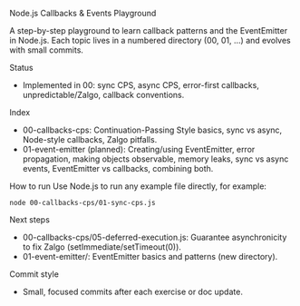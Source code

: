 Node.js Callbacks & Events Playground

A step-by-step playground to learn callback patterns and the EventEmitter in Node.js. Each topic lives in a numbered directory (00, 01, …) and evolves with small commits.

Status
- Implemented in 00: sync CPS, async CPS, error-first callbacks, unpredictable/Zalgo, callback conventions.

Index
- 00-callbacks-cps: Continuation-Passing Style basics, sync vs async, Node-style callbacks, Zalgo pitfalls.
- 01-event-emitter (planned): Creating/using EventEmitter, error propagation, making objects observable, memory leaks, sync vs async events, EventEmitter vs callbacks, combining both.

How to run
Use Node.js to run any example file directly, for example:

`node 00-callbacks-cps/01-sync-cps.js`

Next steps
- 00-callbacks-cps/05-deferred-execution.js: Guarantee asynchronicity to fix Zalgo (setImmediate/setTimeout(0)).
- 01-event-emitter/: EventEmitter basics and patterns (new directory).

Commit style
- Small, focused commits after each exercise or doc update.
